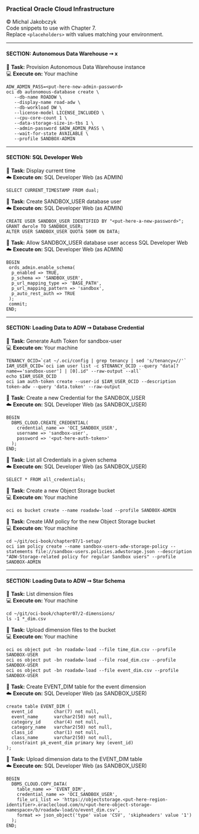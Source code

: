 ### Practical Oracle Cloud Infrastructure
© Michal Jakobczyk  
Code snippets to use with Chapter 7.  
Replace `<placeholders>` with values matching your environment.  

---
#### SECTION: Autonomous Data Warehouse ➙ x

:wrench: **Task:** Provision Autonomous Data Warehouse instance     
:computer: **Execute on:** Your machine

    ADW_ADMIN_PASS=<put-here-new-admin-password>
    oci db autonomous-database create \
       --db-name ROADDW \
       --display-name road-adw \
       --db-workload DW \
       --license-model LICENSE_INCLUDED \
       --cpu-core-count 1 \
       --data-storage-size-in-tbs 1 \
       --admin-password $ADW_ADMIN_PASS \
       --wait-for-state AVAILABLE \
       --profile SANDBOX-ADMIN

---
#### SECTION: SQL Developer Web

:wrench: **Task:** Display current time     
:cloud: **Execute on:** SQL Developer Web (as ADMIN)
    
    SELECT CURRENT_TIMESTAMP FROM dual;
    
:wrench: **Task:** Create SANDBOX_USER database user     
:cloud: **Execute on:** SQL Developer Web (as ADMIN)
    
    CREATE USER SANDBOX_USER IDENTIFIED BY "<put-here-a-new-password>";
    GRANT dwrole TO SANDBOX_USER;
    ALTER USER SANDBOX_USER QUOTA 500M ON DATA;

:wrench: **Task:** Allow SANDBOX_USER database user access SQL Developer Web     
:cloud: **Execute on:** SQL Developer Web (as ADMIN)

    BEGIN
     ords_admin.enable_schema(
      p_enabled => TRUE,
      p_schema => 'SANDBOX_USER',
      p_url_mapping_type => 'BASE_PATH',
      p_url_mapping_pattern => 'sandbox',
      p_auto_rest_auth => TRUE
     );
     commit;
    END;

---
#### SECTION: Loading Data to ADW ➙ Database Credential

:wrench: **Task:** Generate Auth Token for sandbox-user     
:computer: **Execute on:** Your machine

    TENANCY_OCID=`cat ~/.oci/config | grep tenancy | sed 's/tenancy=//'`
    IAM_USER_OCID=`oci iam user list -c $TENANCY_OCID --query "data[?name=='sandbox-user'] | [0].id" --raw-output --all`
    echo $IAM_USER_OCID
    oci iam auth-token create --user-id $IAM_USER_OCID --description token-adw --query 'data.token' --raw-output

:wrench: **Task:** Create a new Credential for the SANDBOX_USER    
:cloud: **Execute on:** SQL Developer Web (as SANDBOX_USER)

    BEGIN
      DBMS_CLOUD.CREATE_CREDENTIAL(
        credential_name => 'OCI_SANDBOX_USER',
        username => 'sandbox-user',
        password => '<put-here-auth-token>'
      );
    END;

:wrench: **Task:** List all Credentials in a given schema    
:cloud: **Execute on:** SQL Developer Web (as SANDBOX_USER)

    SELECT * FROM all_credentials;

:wrench: **Task:** Create a new Object Storage bucket     
:computer: **Execute on:** Your machine

    oci os bucket create --name roadadw-load --profile SANDBOX-ADMIN
    
:wrench: **Task:** Create IAM policy for the new Object Storage bucket     
:computer: **Execute on:** Your machine

    cd ~/git/oci-book/chapter07/1-setup/
    oci iam policy create --name sandbox-users-adw-storage-policy --statements file://sandbox-users.policies.adwstorage.json --description "ADW-Storage-related policy for regular Sandbox users" --profile SANDBOX-ADMIN

---
#### SECTION: Loading Data to ADW ➙ Star Schema

:wrench: **Task:** List dimension files     
:computer: **Execute on:** Your machine

    cd ~/git/oci-book/chapter07/2-dimensions/
    ls -1 *_dim.csv

:wrench: **Task:** Upload dimension files to the bucket     
:computer: **Execute on:** Your machine

    oci os object put -bn roadadw-load --file time_dim.csv --profile SANDBOX-USER
    oci os object put -bn roadadw-load --file road_dim.csv --profile SANDBOX-USER
    oci os object put -bn roadadw-load --file event_dim.csv --profile SANDBOX-USER
    
:wrench: **Task:** Create EVENT_DIM table for the event dimension    
:cloud: **Execute on:** SQL Developer Web (as SANDBOX_USER)
    
    create table EVENT_DIM (
      event_id        char(7) not null,
      event_name      varchar2(50) not null,
      category_id     char(4) not null,
      category_name   varchar2(50) not null,
      class_id        char(1) not null,
      class_name      varchar2(50) not null,
      constraint pk_event_dim primary key (event_id)
    );

:wrench: **Task:** Upload dimension data to the EVENT_DIM table    
:cloud: **Execute on:** SQL Developer Web (as SANDBOX_USER)

    BEGIN
      DBMS_CLOUD.COPY_DATA(
        table_name => 'EVENT_DIM',
        credential_name => 'OCI_SANDBOX_USER',
        file_uri_list => 'https://objectstorage.<put-here-region-identifier>.oraclecloud.com/n/<put-here-object-storage-namespace>/b/roadadw-load/o/event_dim.csv',
        format => json_object('type' value 'CSV', 'skipheaders' value '1')
      );
    END;
